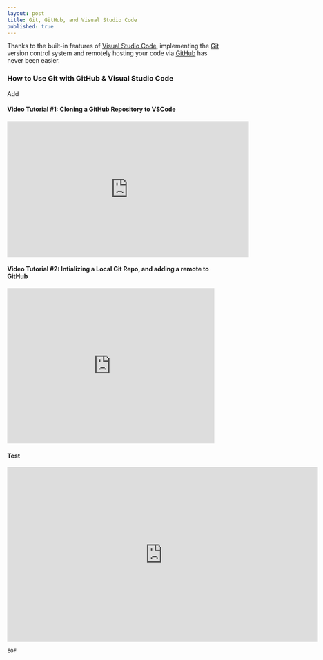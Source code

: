```yaml
---
layout: post
title: Git, GitHub, and Visual Studio Code
published: true
---
```

Thanks to the built-in features of [Visual Studio Code](https://code.visualstudio.com/), implementing the [Git](https://git-scm.com/) version control system and remotely hosting your code via [GitHub](https://github.com/) has never been easier.

### How to Use Git with GitHub & Visual Studio Code
Add

#### Video Tutorial #1: Cloning a GitHub Repository to VSCode
<iframe width="560" height="315"
src="https://www.youtube.com/embed/9cMWR-EGFuY" 
frameborder="0" 
allow="accelerometer; autoplay; encrypted-media; gyroscope; picture-in-picture" 
allowfullscreen></iframe>

#### Video Tutorial #2: Intializing a Local Git Repo, and adding a remote to GitHub
<iframe width="480" height="360"
src="https://www.youtube.com/embed/I7WfxhF2wEg"
frameborder="0" 
allow="accelerometer; autoplay; encrypted-media; gyroscope; picture-in-picture" 
allowfullscreen></iframe>

#### Test
<iframe width="720" height="405" src="https://www.youtube.com/embed/MUQfKFzIOeU" frameborder="0" allow="accelerometer; autoplay; encrypted-media; gyroscope; picture-in-picture" allowfullscreen=""></iframe>

`EOF`
